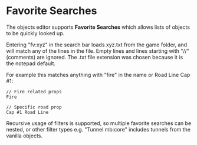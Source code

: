 Favorite Searches
=================

The objects editor supports __Favorite Searches__ which allows lists of objects to be quickly looked up.

Entering "fv:xyz" in the search bar loads xyz.txt from the game folder, and will match any of the lines in the file. Empty lines and lines starting with "//" (comments) are ignored. The .txt file extension was chosen because it is the notepad default.

For example this matches anything with "fire" in the name or Road Line Cap #1:

	// Fire related props
	Fire

	// Specific road prop
	Cap #1 Road Line

Recursive usage of filters is supported, so multiple favorite searches can be nested, or other filter types e.g. "Tunnel mb:core" includes tunnels from the vanilla objects.
